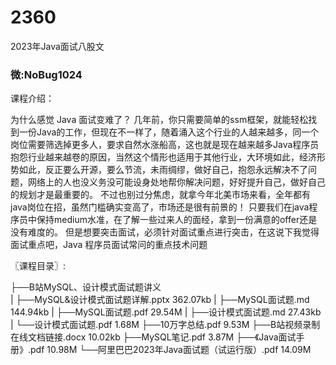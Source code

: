 # 2360
2023年Java面试八股文
### 微:NoBug1024 


课程介绍：

为什么感觉 Java 面试变难了？
几年前，你只需要简单的ssm框架，就能轻松找到一份Java的工作，但现在不一样了，随着涌入这个行业的人越来越多，同一个岗位需要筛选掉更多人，要求自然水涨船高，这也就是现在越来越多Java程序员抱怨行业越来越卷的原因，当然这个情形也适用于其他行业，大环境如此，经济形势如此，反正要么开源，要么节流，未雨绸缪，做好自己，抱怨永远解决不了问题，网络上的人也没义务没可能设身处地帮你解决问题，好好提升自己，做好自己的规划才是最重要的。
不过也别过分焦虑，就拿今年北美市场来看，全年都有java岗位在招，虽然门槛确实变高了，市场还是很有前景的！
只要我们在java程序员中保持medium水准，在了解一些过来人的面经，拿到一份满意的offer还是没有难度的。
但是想要突击面试，必须针对面试重点进行突击，在这说下我觉得面试重点吧，Java 程序员面试常问的重点技术问题

〖课程目录〗:

├──B站MySQL、设计模式面试题讲义  
|   ├──MySQL&设计模式面试题详解.pptx  362.07kb
|   ├──MySQL面试题.md  144.94kb
|   ├──MySQL面试题.pdf  29.54M
|   ├──设计模式面试题.md  27.43kb
|   └──设计模式面试题.pdf  1.68M
├──10万字总结.pdf  9.53M
├──B站视频录制在线文档链接.docx  10.02kb
├──MySQL笔记.pdf  3.87M
├──《Java面试手册》.pdf  10.98M
└──阿里巴巴2023年Java面试题（试运行版）.pdf  14.09M
